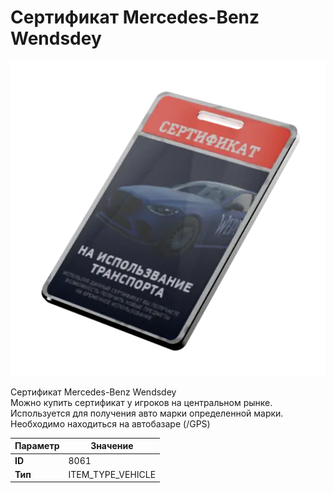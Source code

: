 # Сертификат Mercedes-Benz Wendsdey

![Item Image](../img/8061.webp?raw=true)

Сертификат Mercedes-Benz Wendsdey<br>Можно купить сертификат у игроков на центральном рынке.<br>Используется для получения авто марки определенной марки.<br>Необходимо находиться на автобазаре (/GPS)


| Параметр | Значение |
|----------|----------|
| **ID** | 8061 |
| **Тип** | ITEM_TYPE_VEHICLE |

